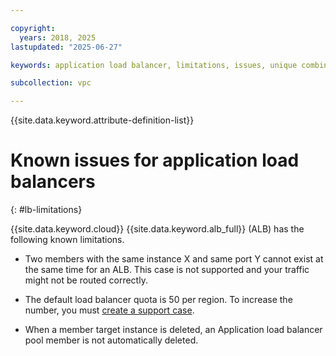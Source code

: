 ```yaml
---

copyright:
  years: 2018, 2025
lastupdated: "2025-06-27"

keywords: application load balancer, limitations, issues, unique combinations, mapping, listener, pool, port

subcollection: vpc

---
```


{{site.data.keyword.attribute-definition-list}}

# Known issues for application load balancers
{: #lb-limitations}

{{site.data.keyword.cloud}} {{site.data.keyword.alb_full}} (ALB) has the following known limitations.

* Two members with the same instance X and same port Y cannot exist at the same time for an ALB. This case is not supported and your traffic might not be routed correctly.

* The default load balancer quota is 50 per region. To increase the number, you must [create a support case](/docs/account?topic=account-open-case).

* When a member target instance is deleted, an Application load balancer pool member is not automatically deleted.
